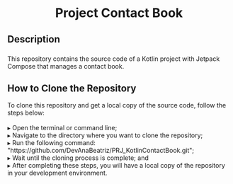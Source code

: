 <h1 align="center">Project Contact Book</h1>

###

<h2 align="left">Description</h2>

###

<p align="left">This repository contains the source code of a Kotlin project with Jetpack Compose that manages a contact book.</p>


<h2 align="left">How to Clone the Repository</h2>

<p align="left">To clone this repository and get a local copy of the source code, follow the steps below:<br><br>▸ Open the terminal or command line;<br>▸ Navigate to the directory where you want to clone the repository;<br>▸ Run the following command: "https://github.com/DevAnaBeatriz/PRJ_KotlinContactBook.git";<br>▸ Wait until the cloning process is complete; and<br>▸ After completing these steps, you will have a local copy of the repository in your development environment.</p>

